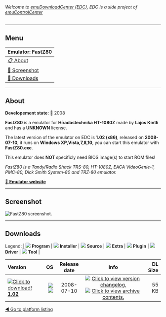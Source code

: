###### Welcome to [emuDownloadCenter (EDC)](https://github.com/PhoenixInteractiveNL/emuDownloadCenter/wiki/), EDC is a side project of [emuControlCenter](https://github.com/PhoenixInteractiveNL/emuControlCenter/wiki/)
***
## Menu
| **Emulator: FastZ80** |
|:---------|
| [:clipboard: About](#about) |
| [:sunrise: Screenshot](#screenshot) |
| [:floppy_disk: Downloads](#downloads) |
***
## About
**Developement state:** :red_circle: 2008

**FastZ80** is a emulator for **Híradástechnika HT-1080Z** made by **Lajos Kintli** and has a **UNKNOWN** license.

The latest version of the emulator on EDC is **1.02 (x86)**, released on **2008-07-10**, it runs on **Windows XP,Vista,7,8,10**, you can start this emulator with **FastZ80.exe**.

This emulator does **NOT** specificly need BIOS image(s) to start ROM files!

_FastZ80 is a Tandy/Radio Shack TRS-80, HT-1080Z, EACA VideoGenie-1, PMC-80, Dick Smith System-80 and TRZ-80 emulator._

[:link: **Emulator website**](http://ht.homeserver.hu/html/emulatorfastz80.html)
***
## Screenshot
![](https://raw.githubusercontent.com/PhoenixInteractiveNL/emuDownloadCenter/master/hooks/fastz80/emulator_screen_01.jpg "FastZ80 screenshot.")
***
## Downloads
Legend: | 
![](https://raw.githubusercontent.com/wiki/PhoenixInteractiveNL/emuDownloadCenter/images_misc/icon_program_24.png) **Program** | 
![](https://raw.githubusercontent.com/wiki/PhoenixInteractiveNL/emuDownloadCenter/images_misc/icon_installer_24.png) **Installer** | 
![](https://raw.githubusercontent.com/wiki/PhoenixInteractiveNL/emuDownloadCenter/images_misc/icon_source_code_24.png) **Source** | 
![](https://raw.githubusercontent.com/wiki/PhoenixInteractiveNL/emuDownloadCenter/images_misc/icon_extra_24.png) **Extra** | 
![](https://raw.githubusercontent.com/wiki/PhoenixInteractiveNL/emuDownloadCenter/images_misc/icon_plugin_24.png) **Plugin** | 
![](https://raw.githubusercontent.com/wiki/PhoenixInteractiveNL/emuDownloadCenter/images_misc/icon_driver_24.png) **Driver** | 
![](https://raw.githubusercontent.com/wiki/PhoenixInteractiveNL/emuDownloadCenter/images_misc/icon_tool_24.png) **Tool** | 
 
| Version | OS | Release date | Info | DL Size |
|:--------|---:|:------------:|:----:|--------:|
| [![](https://raw.githubusercontent.com/wiki/PhoenixInteractiveNL/emuDownloadCenter/images_misc/icon_program_24.png "Click to download!")  **1.02**](https://github.com/PhoenixInteractiveNL/edc-repo0006/raw/master/fastz80/1.02.7z) | ![](https://raw.githubusercontent.com/wiki/PhoenixInteractiveNL/emuDownloadCenter/images_misc/logo_windows_24.png) ![](https://raw.githubusercontent.com/wiki/PhoenixInteractiveNL/emuDownloadCenter/images_misc/icon_32-bit_24.png) | 2008-07-10 | [![](https://raw.githubusercontent.com/wiki/PhoenixInteractiveNL/emuDownloadCenter/images_misc/icon_changelog_24.png "Click to view version changelog.")](https://github.com/PhoenixInteractiveNL/edc-repo0006/blob/master/fastz80/1.02_changelog.txt) [![](https://raw.githubusercontent.com/wiki/PhoenixInteractiveNL/emuDownloadCenter/images_misc/icon_contents_24.png "Click to view archive contents.")](https://github.com/PhoenixInteractiveNL/edc-repo0006/blob/master/fastz80/1.02_contents.txt) | 55 KB |

[:arrow_backward: Go to platform listing](https://github.com/PhoenixInteractiveNL/emuDownloadCenter/wiki/EDC-Platform-List)
